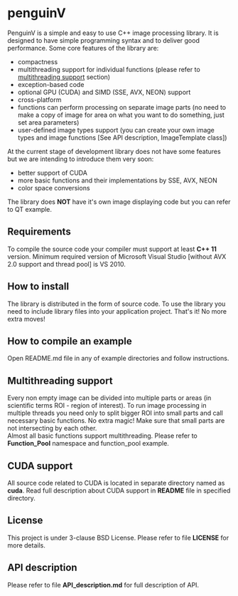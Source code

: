 penguinV
======

PenguinV is a simple and easy to use C++ image processing library. It is designed to have simple programming syntax and to deliver good performance. Some core features of the library are:

- compactness
- multithreading support for individual functions (please refer to [multithreading support](#multithreading-support) section)
- exception-based code
- optional GPU (CUDA) and SIMD (SSE, AVX, NEON) support
- cross-platform
- functions can perform processing on separate image parts (no need to make a copy of image for area on what you want to do something, just set area parameters)
- user-defined image types support (you can create your own image types and image functions [See API description, ImageTemplate class])

At the current stage of development library does not have some features but we are intending to introduce them very soon:
- better support of CUDA
- more basic functions and their implementations by SSE, AVX, NEON
- color space conversions

The library does **NOT** have it's own image displaying code but you can refer to QT example.

Requirements
---------------------------
To compile the source code your compiler must support at least **C++ 11** version. Minimum required version of Microsoft Visual Studio [without AVX 2.0 support and thread pool] is VS 2010.

How to install
---------------------------
The library is distributed in the form of source code. To use the library you need to include library files into your application project. That's it! No more extra moves!

How to compile an example
---------------------------
Open README.md file in any of example directories and follow instructions.

Multithreading support
---------------------------
Every non empty image can be divided into multiple parts or areas (in scientific terms ROI - region of interest). To run image processing in multiple threads you need only to split bigger ROI into small parts and call necessary basic functions. No extra magic! Make sure that small parts are not intersecting by each other.    
Almost all basic functions support multithreading. Please refer to **Function_Pool** namespace and function_pool example.

CUDA support
---------------------------
All source code related to CUDA is located in separate directory named as **cuda**. Read full description about CUDA support in **README** file in specified directory.

License
---------------------------
This project is under 3-clause BSD License. Please refer to file **LICENSE** for more details.

API description
---------------------------
Please refer to file **API_description.md** for full description of API.
